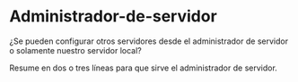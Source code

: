 # Administrador-de-servidor

¿Se pueden configurar otros servidores desde el administrador de servidor o solamente nuestro servidor local?

Resume en dos o tres líneas para que sirve el administrador de servidor.

